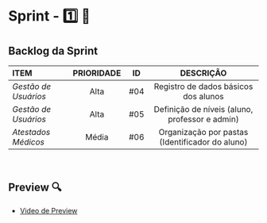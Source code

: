 # Sprint - 1️⃣ 🎯

## Backlog da Sprint

|ITEM|PRIORIDADE| ID  |DESCRIÇÃO|
|:---|:--------:|:---:|:-------:|
| *Gestão de Usuários* | Alta|#04|Registro de dados básicos dos alunos
| *Gestão de Usuários* |Alta|#05|Definição de níveis (aluno, professor e admin)
| *Atestados Médicos*  |Média|#06|Organização por pastas (Identificador do aluno)

<br>

## Preview 🔍
- [Video de Preview](https://youtu.be/cP-n4cC8w6Q)

